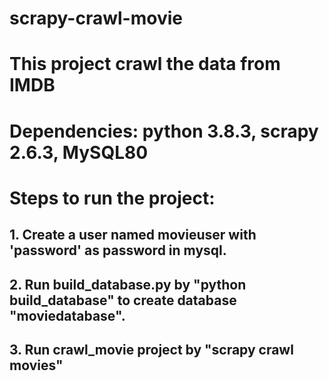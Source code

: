 # scrapy-crawl-movie
# This project crawl the data from IMDB
# Dependencies: python 3.8.3, scrapy 2.6.3, MySQL80
# Steps to run the project:
## 1. Create a user named movieuser with 'password' as password in mysql.
## 2. Run build_database.py by "python build_database" to create database "moviedatabase".
## 3. Run crawl_movie project by "scrapy crawl movies"
